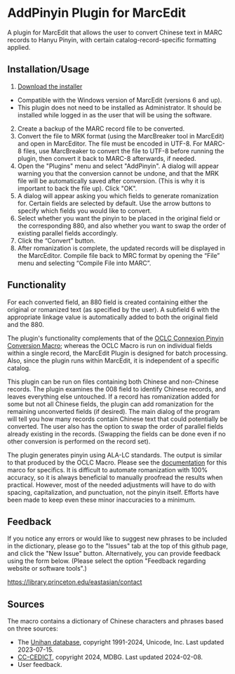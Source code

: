 # AddPinyin Plugin for MarcEdit
A plugin for MarcEdit that allows the user to convert Chinese text in MARC records to Hanyu Pinyin, with certain catalog-record-specific formatting applied. 

## Installation/Usage

1. [Download the installer](https://github.com/pulibrary/addpinyin-marcedit/releases/latest/download/InstallAddPinyin.exe)
  - Compatible with the Windows version of MarcEdit (versions 6 and up).
  - This plugin does not need to be installed as Administrator.  It should be installed while logged in as the user that will be using the software.
2. Create a backup of the MARC record file to be converted.
3. Convert the file to MRK format (using the MarcBreaker tool in MarcEdit) and open in MarcEditor. The file must be encoded in UTF-8.  For MARC-8 files, use MarcBreaker to convert the file to UTF-8 before running the plugin, then convert it back to MARC-8 afterwards, if needed.
4. Open the "Plugins" menu and select "AddPinyin". A dialog will appear warning you that the conversion cannot be undone, and that the MRK file will be automatically saved after conversion. (This is why it is important to back the file up). Click "OK".
5. A dialog will appear asking you which fields to generate romanization for. Certain fields are selected by default. Use the arrow buttons to specify which fields you would like to convert.
6. Select whether you want the pinyin to be placed in the original field or the corresponding 880, and also whether you want to swap the order of existing parallel fields accordingly.
7. Click the “Convert” button.
8. After romanization is complete, the updated records will be displayed in the MarcEditor. Compile file back to MRC format by opening the “File” menu and selecting “Compile File into MARC”.

## Functionality
For each converted field, an 880 field is created containing either the original or romanized text (as specified by the user). A subfield 6 with the appropriate linkage value is automatically added to both the original field and the 880. 

The plugin's functionality complements that of the [OCLC Connexion Pinyin Conversion Macro](https://github.com/pulibrary/oclcpinyin); whereas the OCLC Macro is run on individual fields within a single record, the MarcEdit Plugin is designed for batch processing.  Also, since the plugin runs within MarcEdit, it is independent of a specific catalog.

This plugin can be run on files containing both Chinese and non-Chinese records. The plugin examines the 008 field to identify Chinese records, and leaves everything else untouched.  If a record has romanization added for some but not all Chinese fields, the plugin can add romanization for the remaining unconverted fields (if desired).  The main dialog of the program will tell you how many records contain Chinese text that could potentially be converted.  The user also has the option to swap the order of parallel fields already existing in the records.  (Swapping the fields can be done even if no other conversion is performed on the record set).

The plugin generates pinyin using ALA-LC standards. The output is similar to that produced by the OCLC Macro. Please see the [documentation](https://github.com/pulibrary/oclcpinyin#functionality) for this marco for specifics. It is difficult to automate romanization with 100% accuracy, so it is always beneficial to manually proofread the results when practical. However, most of the needed adjustments will have to do with spacing, capitalization, and punctuation, not the pinyin itself. Efforts have been made to keep even these minor inaccuracies to a minimum. 

## Feedback
If you notice any errors or would like to suggest new phrases to be included in the dictionary, please go to the "Issues" tab at the top of this github page, and click the "New Issue" button. Alternatively, you can provide feedback using the form below. (Please select the option "Feedback regarding website or software tools".)

https://library.princeton.edu/eastasian/contact

## Sources
The macro contains a dictionary of Chinese characters and phrases based on three sources:
- The [Unihan database](http://unicode.org/charts/unihan.html), copyright 1991-2024, Unicode, Inc. Last updated 2023-07-15.
- [CC-CEDICT](http://www.mdbg.net/chinese/dictionary?page=cedict), copyright 2024, MDBG. Last updated 2024-02-08.
- User feedback.

